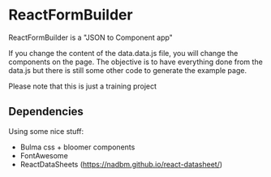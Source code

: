 # ReactFormBuilder

ReactFormBuilder is a "JSON to Component app"

If you change the content of the data.data.js file, you will change the components on the page. The objective is to have everything done from the data.js but there is still some other code to generate the example page.

Please note that this is just a training project


## Dependencies
Using some nice stuff:

- Bulma css + bloomer components
- FontAwesome
- ReactDataSheets (https://nadbm.github.io/react-datasheet/)

